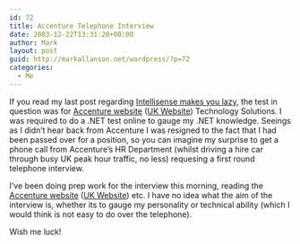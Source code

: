 ```yaml
---
id: 72
title: Accenture Telephone Interview
date: 2003-12-22T13:31:20+00:00
author: Mark
layout: post
guid: http://markallanson.net/wordpress/?p=72
categories:
  - Me
---
```

If you read my last post regarding [Intellisense makes you lazy](http://www.markallanson.net/archives/000071.html), the test in question was for [Accenture website](http://www.accenture.com/) ([UK Website](http://www.accenture.co.uk/)) Technology Solutions. I was required to do a .NET test online to gauge my .NET knowledge. Seeings as I didn&#8217;t hear back from Accenture I was resigned to the fact that I had been passed over for a position, so you can imagine my surprise to get a phone call from Accenture&#8217;s HR Department (whilst driving a hire car through busy UK peak hour traffic, no less) requesing a first round telephone interview.

I&#8217;ve been doing prep work for the interview this morning, reading the [Accenture website](http://www.accenture.com/) ([UK Website](http://www.accenture.co.uk/)) etc. I have no idea what the aim of the interview is, whether its to gauge my personality or technical ability (which I would think is not easy to do over the telephone).

Wish me luck!
